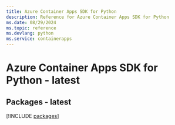 ```yaml
---
title: Azure Container Apps SDK for Python
description: Reference for Azure Container Apps SDK for Python
ms.date: 08/29/2024
ms.topic: reference
ms.devlang: python
ms.service: containerapps
---
```

# Azure Container Apps SDK for Python - latest
## Packages - latest
[!INCLUDE [packages](container-apps-index.md)]